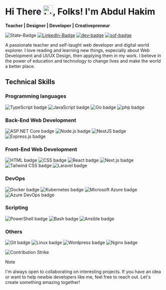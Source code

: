 <!-- diable lint message -->
# Hi There <img src="https://user-images.githubusercontent.com/1303154/88677602-1635ba80-d120-11ea-84d8-d263ba5fc3c0.gif" width="30px" alt="hi">, Folks! I'm Abdul Hakim

**Teacher | Designer | Developer | Creativepreneur**

![State-Badge](https://img.shields.io/badge/state-newbs-blue?style=flat-square)
[![LinkedIn-Badge](https://img.shields.io/badge/LinkedIn-0077B5?style=flat-square&logo=linkedin&logoColor=white 'Contact me on LinkedIn')](https://www.linkedin.com/in/alarwasyi98/)
[![dev-badge](https://img.shields.io/badge/dev.to-45496A?style=flat-square&logo=devdotto&logoColor=white 'Follow me on X')](https://www.twitter.com/in/alarwasyi98/)
[![sof-badge](https://img.shields.io/badge/StackOverflow-orange?style=flat-square&logo=stackoverflow&logoColor=white 'Follow me on X')](https://www.twitter.com/in/alarwasyi98/)
<!-- [![X-Badge](https://img.shields.io/badge/Twitter-00ADD8?style=flat-square&logo=x&logoColor=white&logoSize=small 'Follow me on X')](https://www.twitter.com/in/alarwasyi98/) -->

A passionate teacher and self-taught web developer and digital world explorer. I love reading and learning new things, especially about Web Development and UI/UX Design, then applying them in my work.
I believe in the power of education and technology to change lives and make the world a better place.

## Technical Skills

### Programming languages

![TypeScript badge](https://img.shields.io/badge/TypeScript-007ACC?style=flat-square&logo=typescript&logoColor=white)
![JavaScript badge](https://img.shields.io/badge/JavaScript-323330?style=flat-square&logo=javascript)
![Go badge](https://img.shields.io/badge/Go-00ADD8?style=flat-square&logo=go&logoColor=white)
![php badge](https://img.shields.io/badge/PHP-817BDB?style=flat-square&logo=php&logoColor=white)

### Back-End Web Development

![ASP.NET Core badge](https://img.shields.io/badge/ASP.NET_Core-5C2D91?style=flat-square&logo=.net)
![Node.js badge](https://img.shields.io/badge/Node.js-43853D?style=flat-square&logo=node.js&logoColor=white)
![NestJS badge](https://img.shields.io/badge/NestJS-404D59?style=flat-square&logo=nestjs&color=CB3837)
![Express.js badge](https://img.shields.io/badge/Express.js-404D59?style=flat-square&logo=express)

### Front-End Web Development

![HTML badge](https://img.shields.io/badge/HTML-orange?style=flat-square&logo=html5&logoColor=white)
![CSS badge](https://img.shields.io/badge/CSS-blue?&style=flat-square&logo=css3)
![React badge](https://img.shields.io/badge/React-20232A?style=flat-square&logo=react)
![Next.js badge](https://img.shields.io/badge/Next.js-000?logo=nextdotjs&logoColor=fff&style=flat-square)
![Tailwind CSS badge](https://img.shields.io/badge/Tailwind_CSS-07405E?style=flat-square&logo=tailwind-css&logoColor=white)
![Laravel badge](https://img.shields.io/badge/Laravel-FF2D20?style=flat-square&logo=laravel&logoColor=white)

### DevOps

![Docker badge](https://img.shields.io/badge/Docker-informational?style=flat-square&logo=docker&logoColor=white)
![Kubernetes badge](https://img.shields.io/badge/Kubernetes-orange?style=flat-square&logo=kubernetes&logoColor=white)
![Microsoft Azure badge](https://img.shields.io/badge/GitHub_Actions-00000F?style=flat-square&logo=github-actions)
![Azure DevOps badge](https://img.shields.io/badge/Azure_DevOps-0078D7?style=flat-square&logo=accusoft)

### Scripting

![PowerShell badge](https://img.shields.io/badge/PowerShell-00000F?style=flat-square&logo=shell)
![Bash badge](https://img.shields.io/badge/Bash-00000F?style=flat-square&logo=gnu-bash)
![Ansible badge](https://img.shields.io/badge/Ansible-00000F?style=flat-square&logo=ansible)

### Others

![Git badge](https://img.shields.io/badge/Git-informational?style=flat-square&logo=Git&color=F05032&logoColor=white)
![Linux badge](https://img.shields.io/badge/Linux-orange?style=flat-square&logo=ubuntu&logoColor=white)
![Wordpress badge](https://img.shields.io/badge/WordPress-blue?style=flat-square&logo=wordpress&logoColor=white)
![Nginx badge](https://img.shields.io/badge/Nginx-black?style=flat-square&logo=Nginx&logoColor=green)

<!-- [![roadmap.sh](https://api.roadmap.sh/v1-badge/wide/64d2014f958c39fd1f8043bc?variant=dark&roadmaps=frontend%2Cdesign-system)](https://roadmap.sh) -->

<!-- [![My Skills](https://skillicons.dev/icons?i=html,css,js,ts,react,py,gitlab,github,git,bootstrap,tailwind,next,laravel,cloudflare,figma,mui,ai,ps&theme=dark&perline=9)](https://skillicons.dev) -->

![Contribution Strike](https://github-readme-streak-stats.herokuapp.com/?user=alarwasyi98&theme=transparent&hide_border=true&card-width=700)

> [!NOTE]
> I'm always open to collaborating on interesting projects. If you have an idea or want to help newbie developers like me, feel free to reach out. Let's create something amazing together!
